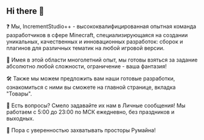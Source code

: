 ## Hi there 👋

❓ Мы, IncrementStudio++ - высококвалифицированная опытная команда разработчиков в сфере Minecraft, специализирующаяся на создании уникальных, качественных и инновационных разработок: сборок и плагинов для различных тематик на любой игровой версии.

📝 Имея в этой области многолетний опыт, мы готовы взяться за задание абсолютно любой сложности, ограничение - ваша фантазия!

🛠 Также мы можем предложить вам наши готовые разработки, ознакомиться с ними вы сможете на главной странице, вкладка "Товары".

💫 Есть вопросы? Смело задавайте их нам в Личные сообщения! Мы работаем с 5:00 до 23:00 по МСК ежедневно, без праздников и выходных.

💪 Пора с уверенностью захватывать просторы Румайна!

